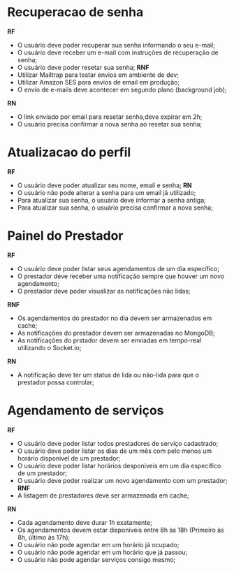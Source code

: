 # Recuperacao de senha
**RF**
- O usuário deve poder recuperar sua senha informando o seu e-mail;
- O usuário deve receber um e-mail com instruções de recuperação de senha;
- O usuário deve poder resetar sua senha;
**RNF**
- Utilizar Mailtrap para testar envios em ambiente de dev;
- Utilizar Amazon SES para envios de email em produção;
- O envio de e-mails deve acontecer em segundo plano (background job);

**RN**
- O link enviado por email para resetar senha,deve expirar em 2h;
- O usuário precisa confirmar a nova senha ao resetar sua senha;

# Atualizacao do perfil
**RF**
- O usuário deve poder atualizar seu nome, email e senha;
**RN**
- O usuário não pode alterar a senha para um email já utilizado;
- Para atualizar sua senha, o usuário deve informar a senha antiga;
- Para atualizar sua senha, o usuário precisa confirmar a nova senha;

# Painel do Prestador
**RF**
- O usuário deve poder listar seus agendamentos de um dia específico;
- O prestador deve receber uma notificação sempre que houver um novo agendamento;
- O prestador deve poder visualizar as notificações não lidas;

**RNF**
- Os agendamentos do prestador no dia devem ser armazenados em cache;
- As notificações do prestador devem ser armazenadas no MongoDB;
- As notificações do prstador devem ser enviadas em tempo-real utilizando o Socket.io;

**RN**
- A notificação deve ter um status de lida ou não-lida para que o prestador possa controlar;

# Agendamento de serviços
**RF**
- O usuário deve poder listar todos prestadores de serviço cadastrado;
- O usuário deve poder listar os dias de um mês com pelo menos um horário disponível de um prestador;
- O usuário deve poder listar horários desponíveis em um dia específico de um prestador;
- O usuário deve poder realizar um novo agendamento com um prestador;
**RNF**
- A listagem de prestadores deve ser armazenada em cache;

**RN**
- Cada agendamento deve durar 1h exatamente;
- Os agendamentos devem estar disponíveis entre 8h às 18h (Primeiro às 8h, último às 17h);
- O usuário não pode agendar em um horário já ocupado;
- O usuário não pode agendar em um horário que já passou;
- O usuário não pode agendar serviços consigo mesmo;
